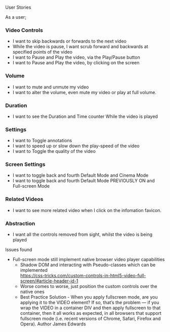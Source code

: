 
User Stories

As a user; 

### Video Controls
+ I want to skip backwards or forwards to the next video
+ While the video is pause, I want scrub forward and backwards at specified points of the video
+ I want to Pause and Play the video, via the Play/Pause button 
+ I want to Pause and Play the video, by clicking on the screen

### Volume
+ I want to mute and unmute my video
+ I want to alter the volume, even mute my video or play at full volume.

### Duration
+ I want to see the Duration and Time counter While the video is played

### Settings
+ I want to Toggle annotations
+ I want to speed up or slow down the play-speed of the video
+ I want to Toggle the quality of the video

### Screen Settings
+ I want to toggle back and fourth Default Mode and Cinema Mode
+ I want to toggle back and fourth Default Mode PREVIOUSLY ON and Full-screen Mode

### Related Videos
+ I want to see more related video when I click on the infomation favicon.

### Abstraction
+ I want all the controls removed from sight, whilst the video is being played

Issues found

+ Full-screen mode still implement native browser video player capabilities
    + Shadow DOM and interacting with Pseudo-classes which can be implemented   
    https://css-tricks.com/custom-controls-in-html5-video-full-screen/#article-header-id-1
    + Worse comes to worse, just position the custom controls over the native ones
    + Best Practice Solution - When you apply fullscreen mode, are you applying it to the VIDEO element? If so, that’s the problem — if you wrap the VIDEO in a container DIV and then apply fullscreen to that container, then it all works as expected, in all browsers that support fullscreen mode (i.e. recent versions of Chrome, Safari, Firefox and Opera).
    Author James Edwards 
